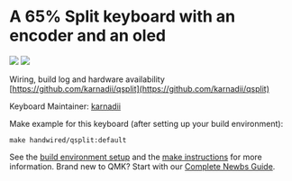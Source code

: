 # A 65% Split keyboard with an encoder and an oled

![](https://i.imgur.com/b0lezr6.jpeg)
![](https://i.imgur.com/pGJUTZR.jpeg)

Wiring, build log and hardware availability [https://github.com/karnadii/qsplit](https://github.com/karnadii/qsplit)


Keyboard Maintainer: [karnadii](https://github.com/karnadii)  


Make example for this keyboard (after setting up your build environment):

    make handwired/qsplit:default

See the [build environment setup](https://docs.qmk.fm/#/getting_started_build_tools) and the [make instructions](https://docs.qmk.fm/#/getting_started_make_guide) for more information. Brand new to QMK? Start with our [Complete Newbs Guide](https://docs.qmk.fm/#/newbs).
